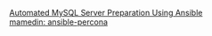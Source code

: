 [Automated MySQL Server Preparation Using Ansible](https://www.continuent.com/resources/blog/automated-mysql-server-preparation-using-ansible)  
[mamedin: ansible-percona](https://github.com/artefactual-labs/ansible-percona)  


